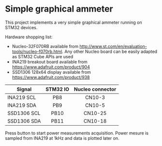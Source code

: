 # Simple graphical ammeter
This project implements a very simple graphical ammeter running on STM32 devices.

Hardware shopping list:

* Nucleo-32F070RB available from http://www.st.com/en/evaluation-tools/nucleo-f070rb.html. Any other Nucleo board can be easily adapted as STM32 Cube APIs are used
* INA219 breakout board available from https://www.adafruit.com/product/904
* SSD1306 128x64 display available from https://www.adafruit.com/product/938


|Signal        | STM32 IO | Nucleo connector | 
|--------------|:--------:|:----------------:| 
| INA219 SCL   |   PB8    |      CN10-3      | 
| INA219 SDA   |   PB9    |      CN10-5      |
| SSD1306 SCL  |   PB10   |      CN10-25     |
| SSD1306 SDA  |   PB11   |      CN10-18     |


Press button to start power measurements acquisition. Power mesure is sampled from INA219 at 1kHz and data is plotted later on.

